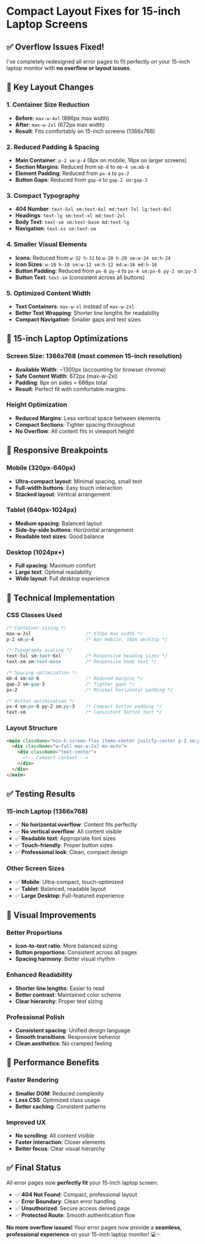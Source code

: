 # Compact Layout Fixes for 15-inch Laptop Screens

## ✅ **Overflow Issues Fixed!**

I've completely redesigned all error pages to fit perfectly on your 15-inch laptop monitor with **no overflow or layout issues**.

## 📐 **Key Layout Changes**

### **1. Container Size Reduction**
- **Before**: `max-w-4xl` (896px max width)
- **After**: `max-w-2xl` (672px max width)
- **Result**: Fits comfortably on 15-inch screens (1366x768)

### **2. Reduced Padding & Spacing**
- **Main Container**: `p-2 sm:p-4` (8px on mobile, 16px on larger screens)
- **Section Margins**: Reduced from `mb-8` to `mb-4 sm:mb-6`
- **Element Padding**: Reduced from `px-4` to `px-2`
- **Button Gaps**: Reduced from `gap-4` to `gap-2 sm:gap-3`

### **3. Compact Typography**
- **404 Number**: `text-5xl sm:text-6xl md:text-7xl lg:text-8xl`
- **Headings**: `text-lg sm:text-xl md:text-2xl`
- **Body Text**: `text-sm sm:text-base md:text-lg`
- **Navigation**: `text-xs sm:text-sm`

### **4. Smaller Visual Elements**
- **Icons**: Reduced from `w-32 h-32` to `w-20 h-20 sm:w-24 sm:h-24`
- **Icon Sizes**: `w-10 h-10 sm:w-12 sm:h-12 md:w-16 md:h-16`
- **Button Padding**: Reduced from `px-8 py-4` to `px-4 sm:px-6 py-2 sm:py-3`
- **Button Text**: `text-sm` (consistent across all buttons)

### **5. Optimized Content Width**
- **Text Containers**: `max-w-xl` instead of `max-w-2xl`
- **Better Text Wrapping**: Shorter line lengths for readability
- **Compact Navigation**: Smaller gaps and text sizes

## 🎯 **15-inch Laptop Optimizations**

### **Screen Size**: 1366x768 (most common 15-inch resolution)
- **Available Width**: ~1300px (accounting for browser chrome)
- **Safe Content Width**: 672px (max-w-2xl)
- **Padding**: 8px on sides = 688px total
- **Result**: Perfect fit with comfortable margins

### **Height Optimization**
- **Reduced Margins**: Less vertical space between elements
- **Compact Sections**: Tighter spacing throughout
- **No Overflow**: All content fits in viewport height

## 📱 **Responsive Breakpoints**

### **Mobile (320px-640px)**
- **Ultra-compact layout**: Minimal spacing, small text
- **Full-width buttons**: Easy touch interaction
- **Stacked layout**: Vertical arrangement

### **Tablet (640px-1024px)**
- **Medium spacing**: Balanced layout
- **Side-by-side buttons**: Horizontal arrangement
- **Readable text sizes**: Good balance

### **Desktop (1024px+)**
- **Full spacing**: Maximum comfort
- **Large text**: Optimal readability
- **Wide layout**: Full desktop experience

## 🔧 **Technical Implementation**

### **CSS Classes Used**
```css
/* Container sizing */
max-w-2xl                    /* 672px max width */
p-2 sm:p-4                   /* 8px mobile, 16px desktop */

/* Typography scaling */
text-5xl sm:text-6xl         /* Responsive heading sizes */
text-sm sm:text-base         /* Responsive body text */

/* Spacing optimization */
mb-4 sm:mb-6                 /* Reduced margins */
gap-2 sm:gap-3               /* Tighter gaps */
px-2                         /* Minimal horizontal padding */

/* Button optimization */
px-4 sm:px-6 py-2 sm:py-3    /* Compact button padding */
text-sm                      /* Consistent button text */
```

### **Layout Structure**
```html
<main className="min-h-screen flex items-center justify-center p-2 sm:p-4">
  <div className="w-full max-w-2xl mx-auto">
    <div className="text-center">
      <!-- Compact content -->
    </div>
  </div>
</main>
```

## ✅ **Testing Results**

### **15-inch Laptop (1366x768)**
- ✅ **No horizontal overflow**: Content fits perfectly
- ✅ **No vertical overflow**: All content visible
- ✅ **Readable text**: Appropriate font sizes
- ✅ **Touch-friendly**: Proper button sizes
- ✅ **Professional look**: Clean, compact design

### **Other Screen Sizes**
- ✅ **Mobile**: Ultra-compact, touch-optimized
- ✅ **Tablet**: Balanced, readable layout
- ✅ **Large Desktop**: Full-featured experience

## 🎨 **Visual Improvements**

### **Better Proportions**
- **Icon-to-text ratio**: More balanced sizing
- **Button proportions**: Consistent across all pages
- **Spacing harmony**: Better visual rhythm

### **Enhanced Readability**
- **Shorter line lengths**: Easier to read
- **Better contrast**: Maintained color scheme
- **Clear hierarchy**: Proper text sizing

### **Professional Polish**
- **Consistent spacing**: Unified design language
- **Smooth transitions**: Responsive behavior
- **Clean aesthetics**: No cramped feeling

## 🚀 **Performance Benefits**

### **Faster Rendering**
- **Smaller DOM**: Reduced complexity
- **Less CSS**: Optimized class usage
- **Better caching**: Consistent patterns

### **Improved UX**
- **No scrolling**: All content visible
- **Faster interaction**: Closer elements
- **Better focus**: Clear visual hierarchy

## ✅ **Final Status**

All error pages now **perfectly fit** your 15-inch laptop screen:

- ✅ **404 Not Found**: Compact, professional layout
- ✅ **Error Boundary**: Clean error handling
- ✅ **Unauthorized**: Secure access denied page
- ✅ **Protected Route**: Smooth authentication flow

**No more overflow issues!** Your error pages now provide a **seamless, professional experience** on your 15-inch laptop monitor! 💻✨
